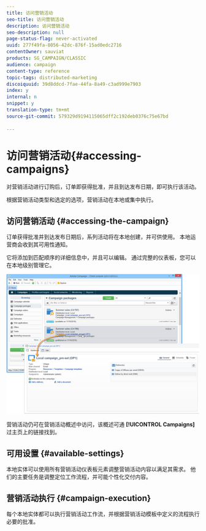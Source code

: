 ```yaml
---
title: 访问营销活动
seo-title: 访问营销活动
description: 访问营销活动
seo-description: null
page-status-flag: never-activated
uuid: 277f49fa-8056-42dc-876f-15ad0edc2716
contentOwner: sauviat
products: SG_CAMPAIGN/CLASSIC
audience: campaign
content-type: reference
topic-tags: distributed-marketing
discoiquuid: 39d8ddcd-7fae-44fa-8a49-c3ad999e7903
index: y
internal: n
snippet: y
translation-type: tm+mt
source-git-commit: 579329d9194115065dff2c192deb0376c75e67bd

---
```



# 访问营销活动{#accessing-campaigns}

对营销活动进行订购后，订单即获得批准，并且到达发布日期，即可执行该活动。

根据营销活动类型和选定的选项，营销活动在本地或集中执行。

## 访问营销活动 {#accessing-the-campaign}

订单获得批准并到达发布日期后，系列活动将在本地创建，并可供使用。 本地运营商会收到其可用性通知。

它将添加到匹配顺序的详细信息中，并且可以编辑。 通过完整的仪表板，您可以在本地级别管理它。

![](assets/mkg_dist_local_op_edit_new_op1.png)

营销活动仍可在营销活动概述中访问，该概述可通 **[!UICONTROL Campaigns]** 过主页上的链接找到。

## 可用设置 {#available-settings}

本地实体可以使用所有营销活动仪表板元素调整营销活动内容以满足其需求。 他们的主要任务是调整定位工作流程，并可能个性化交付内容。

## 营销活动执行 {#campaign-execution}

每个本地实体都可以执行营销活动工作流，并根据营销活动模板中定义的流程执行必要的批准。
